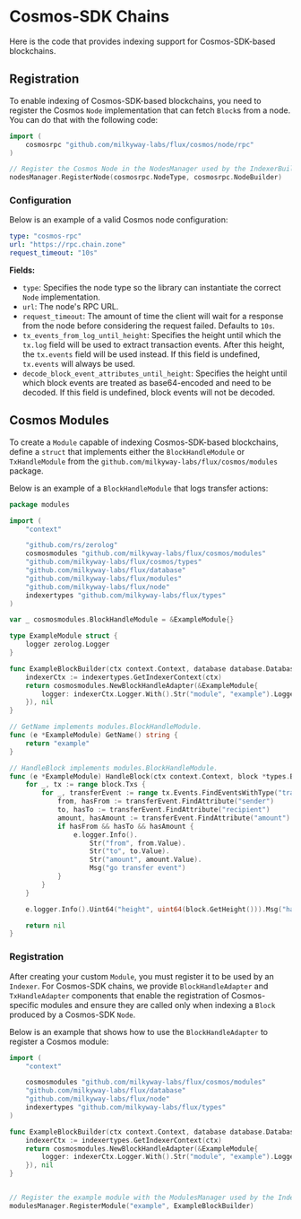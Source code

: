 # Cosmos-SDK Chains

Here is the code that provides indexing support for Cosmos-SDK-based blockchains.

## Registration

To enable indexing of Cosmos-SDK-based blockchains, you need to register the 
Cosmos `Node` implementation that can fetch `Block`s from a node. 
You can do that with the following code:

```go
import (
	cosmosrpc "github.com/milkyway-labs/flux/cosmos/node/rpc"
)

// Register the Cosmos Node in the NodesManager used by the IndexerBuilder
nodesManager.RegisterNode(cosmosrpc.NodeType, cosmosrpc.NodeBuilder)
```

### Configuration

Below is an example of a valid Cosmos node configuration:

```yaml
type: "cosmos-rpc"
url: "https://rpc.chain.zone"
request_timeout: "10s"
```

**Fields:**

* `type`: Specifies the node type so the library can instantiate the correct `Node` implementation.
* `url`: The node's RPC URL.
* `request_timeout`: The amount of time the client will wait for a response from the node 
before considering the request failed. Defaults to `10s`.
* `tx_events_from_log_until_height`: Specifies the height until which the `tx.log` field will be 
used to extract transaction events. After this height, the `tx.events` field will 
be used instead. If this field is undefined, `tx.events` will always be used.
* `decode_block_event_attributes_until_height`: Specifies the height until which block events are 
treated as base64-encoded and need to be decoded. If this field is undefined, block events will not be decoded.

## Cosmos Modules

To create a `Module` capable of indexing Cosmos-SDK-based blockchains, 
define a `struct` that implements either the `BlockHandleModule` or `TxHandleModule` from the `github.com/milkyway-labs/flux/cosmos/modules` package.

Below is an example of a `BlockHandleModule` that logs transfer actions:

```go
package modules

import (
	"context"

	"github.com/rs/zerolog"
	cosmosmodules "github.com/milkyway-labs/flux/cosmos/modules"
	"github.com/milkyway-labs/flux/cosmos/types"
	"github.com/milkyway-labs/flux/database"
	"github.com/milkyway-labs/flux/modules"
	"github.com/milkyway-labs/flux/node"
	indexertypes "github.com/milkyway-labs/flux/types"
)

var _ cosmosmodules.BlockHandleModule = &ExampleModule{}

type ExampleModule struct {
	logger zerolog.Logger
}

func ExampleBlockBuilder(ctx context.Context, database database.Database, node node.Node, cfg []byte) (modules.Module, error) {
	indexerCtx := indexertypes.GetIndexerContext(ctx)
	return cosmosmodules.NewBlockHandleAdapter(&ExampleModule{
		logger: indexerCtx.Logger.With().Str("module", "example").Logger(),
	}), nil
}

// GetName implements modules.BlockHandleModule.
func (e *ExampleModule) GetName() string {
	return "example"
}

// HandleBlock implements modules.BlockHandleModule.
func (e *ExampleModule) HandleBlock(ctx context.Context, block *types.Block) error {
	for _, tx := range block.Txs {
		for _, transferEvent := range tx.Events.FindEventsWithType("transfer") {
			from, hasFrom := transferEvent.FindAttribute("sender")
			to, hasTo := transferEvent.FindAttribute("recipient")
			amount, hasAmount := transferEvent.FindAttribute("amount")
			if hasFrom && hasTo && hasAmount {
				e.logger.Info().
					Str("from", from.Value).
					Str("to", to.Value).
					Str("amount", amount.Value).
					Msg("go transfer event")
			}
		}
	}

	e.logger.Info().Uint64("height", uint64(block.GetHeight())).Msg("handled block")

	return nil
}
```

### Registration

After creating your custom `Module`, you must register it to be used by an `Indexer`.
For Cosmos-SDK chains, we provide `BlockHandleAdapter` and `TxHandleAdapter` components 
that enable the registration of Cosmos-specific modules and ensure they are called only when indexing a `Block` produced by a Cosmos-SDK `Node`.  

Below is an example that shows how to use the `BlockHandleAdapter` to register a Cosmos module:

```go
import (
	"context"

	cosmosmodules "github.com/milkyway-labs/flux/cosmos/modules"
	"github.com/milkyway-labs/flux/database"
	"github.com/milkyway-labs/flux/node"
	indexertypes "github.com/milkyway-labs/flux/types"
)

func ExampleBlockBuilder(ctx context.Context, database database.Database, node node.Node, cfg []byte) (modules.Module, error) {
	indexerCtx := indexertypes.GetIndexerContext(ctx)
	return cosmosmodules.NewBlockHandleAdapter(&ExampleModule{
		logger: indexerCtx.Logger.With().Str("module", "example").Logger(),
	}), nil
}


// Register the example module with the ModulesManager used by the IndexerBuilder
modulesManager.RegisterModule("example", ExampleBlockBuilder)
```

